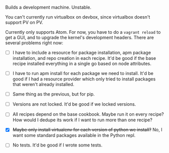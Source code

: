 Builds a development machine. Unstable.

You can't currently run virtualbox on devbox, since virtualbox doesn't support PV on PV.

Currently only supports Atom. For now, you have to do a `vagrant reload` to get a GUI, and to upgrade the kernel's development headers. There are several problems right now:

- [ ] I have to include a resource for package installation, apm package installation, and repo creation in each recipe. It'd be good if the base recipe installed everything in a single go based on node attributes.

- [ ] I have to run apm install <package> for each package we need to install. It'd be good if I had a resource provider which only tried to install packages that weren't already installed.

- [ ] Same thing as the previous, but for pip.

- [ ] Versions are not locked. It'd be good if we locked versions.

- [ ] All recipes depend on the base cookbook. Maybe run it on every recipe? How would I dedupe its work if I want to run more than one recipe?

- [x] ~~Maybe only install virtualenv for each version of python we install?~~ No, I want some standard packages available in the Python repl.

- [ ] No tests. It'd be good if I wrote some tests.
